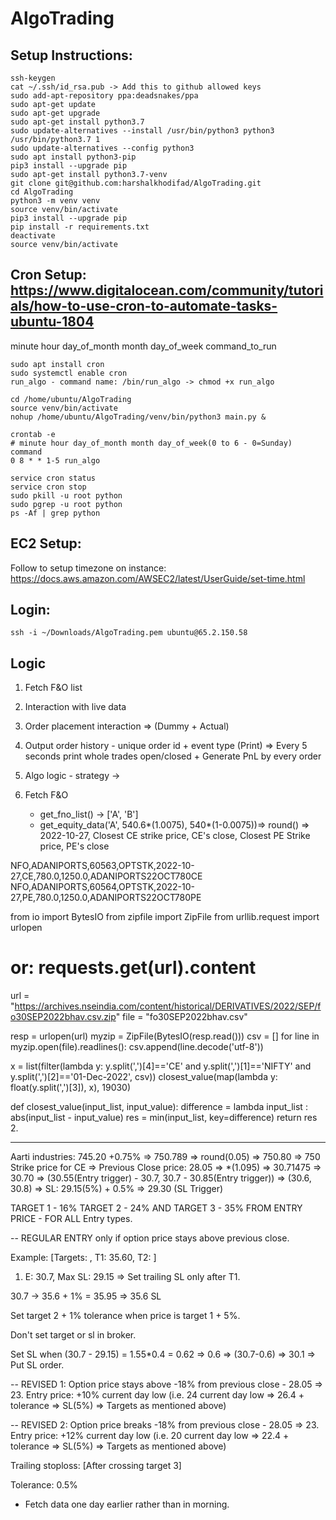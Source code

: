 # AlgoTrading

## Setup Instructions:
```commandline
ssh-keygen
cat ~/.ssh/id_rsa.pub -> Add this to github allowed keys
sudo add-apt-repository ppa:deadsnakes/ppa
sudo apt-get update
sudo apt-get upgrade
sudo apt-get install python3.7
sudo update-alternatives --install /usr/bin/python3 python3 /usr/bin/python3.7 1
sudo update-alternatives --config python3
sudo apt install python3-pip
pip3 install --upgrade pip
sudo apt-get install python3.7-venv
git clone git@github.com:harshalkhodifad/AlgoTrading.git
cd AlgoTrading
python3 -m venv venv
source venv/bin/activate
pip3 install --upgrade pip
pip install -r requirements.txt
deactivate
source venv/bin/activate
```

## Cron Setup: https://www.digitalocean.com/community/tutorials/how-to-use-cron-to-automate-tasks-ubuntu-1804
minute hour day_of_month month day_of_week command_to_run
```commandline
sudo apt install cron
sudo systemctl enable cron
run_algo - command name: /bin/run_algo -> chmod +x run_algo

cd /home/ubuntu/AlgoTrading
source venv/bin/activate
nohup /home/ubuntu/AlgoTrading/venv/bin/python3 main.py &

crontab -e
# minute hour day_of_month month day_of_week(0 to 6 - 0=Sunday) command
0 8 * * 1-5 run_algo

service cron status
service cron stop
sudo pkill -u root python
sudo pgrep -u root python
ps -Af | grep python
```

## EC2 Setup:
Follow to setup timezone on instance: https://docs.aws.amazon.com/AWSEC2/latest/UserGuide/set-time.html

## Login:
```commandline
ssh -i ~/Downloads/AlgoTrading.pem ubuntu@65.2.150.58
```

## Logic

1. Fetch F&O list
2. Interaction with live data
3. Order placement interaction => (Dummy + Actual)
4. Output order history - unique order id + event type (Print) => Every 5 seconds print whole trades open/closed + Generate PnL by every order
5. Algo logic - strategy -> 



1. Fetch F&O
   - get_fno_list() -> ['A', 'B']
   - get_equity_data('A', 540.6*(1.0075), 540*(1-0.0075))=> round() => 2022-10-27, Closest CE strike price, CE's close, Closest PE Strike price, PE's close

  NFO,ADANIPORTS,60563,OPTSTK,2022-10-27,CE,780.0,1250.0,ADANIPORTS22OCT780CE
  NFO,ADANIPORTS,60564,OPTSTK,2022-10-27,PE,780.0,1250.0,ADANIPORTS22OCT780PE

from io import BytesIO
from zipfile import ZipFile
from urllib.request import urlopen
# or: requests.get(url).content

url = "https://archives.nseindia.com/content/historical/DERIVATIVES/2022/SEP/fo30SEP2022bhav.csv.zip"
file = "fo30SEP2022bhav.csv"

resp = urlopen(url)
myzip = ZipFile(BytesIO(resp.read()))
csv = []
for line in myzip.open(file).readlines():
    csv.append(line.decode('utf-8'))

x = list(filter(lambda y: y.split(',')[4]=='CE' and y.split(',')[1]=='NIFTY' and y.split(',')[2]=='01-Dec-2022', csv))
closest_value(map(lambda y: float(y.split(',')[3]), x), 19030)

def closest_value(input_list, input_value):
  difference = lambda input_list : abs(input_list - input_value)
  res = min(input_list, key=difference)
  return res
2. 






--------------------------------------------


Aarti industries: 745.20
 +0.75%  => 750.789 => round(0.05) => 750.80 
 => 750 Strike price for CE => Previous Close price: 28.05 => *(1.095) => 30.71475 => 30.70 => (30.55(Entry trigger) - 30.7, 30.7 - 30.85(Entry trigger)) => (30.6, 30.8) => SL: 29.15(5%) + 0.5% => 29.30 (SL Trigger)

TARGET 1 - 16% TARGET 2 - 24% AND TARGET 3 - 35% FROM ENTRY PRICE - FOR ALL Entry types.
 
 -- REGULAR ENTRY only if option price stays above previous close.
 
 Example: [Targets: , T1: 35.60, T2: ]
 1. E: 30.7, Max SL: 29.15 => 
 Set trailing SL only after T1.
 
 30.7 -> 35.6 + 1% = 35.95 => 35.6 SL
 
 Set target 2 + 1% tolerance when price is target 1 + 5%.
 
 Don't set target or sl in broker.
 
 Set SL when (30.7 - 29.15) = 1.55*0.4 = 0.62 => 0.6 => (30.7-0.6) => 30.1 => Put SL order.
 
 
 
 -- REVISED 1:
 Option price stays above -18% from previous close - 28.05 => 23.
 Entry price: +10% current day low (i.e. 24 current day low => 26.4 + tolerance => SL(5%) => Targets as mentioned above)
 
  -- REVISED 2:
   Option price breaks -18% from previous close - 28.05 => 23.
 Entry price: +12% current day low (i.e. 20 current day low => 22.4 + tolerance => SL(5%) => Targets as mentioned above)


Trailing stoploss: [After crossing target 3]
 
 Tolerance: 0.5%
 
 - Fetch data one day earlier rather than in morning.